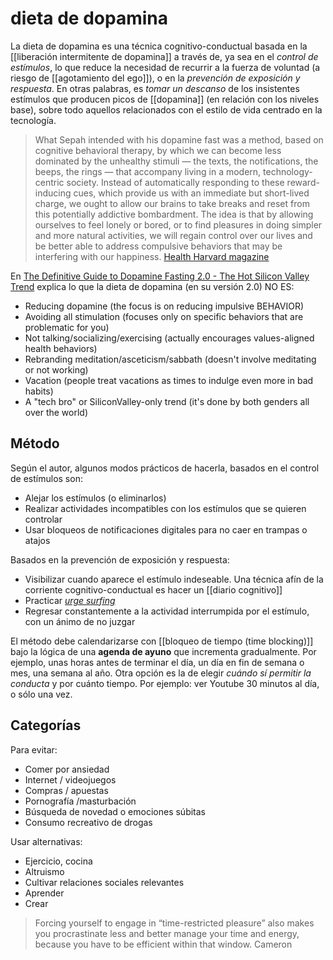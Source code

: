 # dieta de dopamina
La dieta de dopamina es una técnica cognitivo-conductual basada en la [[liberación intermitente de dopamina]] a través de, ya sea en el *control de estímulos*, lo que reduce la necesidad de recurrir a la fuerza de voluntad (a riesgo de [[agotamiento del ego]]), o en la *prevención de exposición y respuesta*. En otras palabras, es *tomar un descanso* de los insistentes estímulos que producen picos de [[dopamina]] (en relación con los niveles base), sobre todo aquellos relacionados con el estilo de vida centrado en la tecnología.

>What Sepah intended with his dopamine fast was a method, based on cognitive behavioral therapy, by which we can become less dominated by the unhealthy stimuli — the texts, the notifications, the beeps, the rings — that accompany living in a modern, technology-centric society. Instead of automatically responding to these reward-inducing cues, which provide us with an immediate but short-lived charge, we ought to allow our brains to take breaks and reset from this potentially addictive bombardment. The idea is that by allowing ourselves to feel lonely or bored, or to find pleasures in doing simpler and more natural activities, we will regain control over our lives and be better able to address compulsive behaviors that may be interfering with our happiness. [Health Harvard magazine](https://www.health.harvard.edu/blog/dopamine-fasting-misunderstanding-science-spawns-a-maladaptive-fad-2020022618917)

En [The Definitive Guide to Dopamine Fasting 2.0 - The Hot Silicon Valley Trend](https://www.linkedin.com/pulse/dopamine-fasting-new-silicon-valley-trend-dr-cameron-sepah/) explica lo que la dieta de dopamina (en su versión 2.0) NO ES:

- Reducing dopamine (the focus is on reducing impulsive BEHAVIOR)
- Avoiding all stimulation (focuses only on specific behaviors that are problematic for you)
- Not talking/socializing/exercising (actually encourages values-aligned health behaviors)
- Rebranding meditation/asceticism/sabbath (doesn't involve meditating or not working)
- Vacation (people treat vacations as times to indulge even more in bad habits)
- A "tech bro" or SiliconValley-only trend (it's done by both genders all over the world)

## Método

Según el autor, algunos modos prácticos de hacerla, basados en el control de estímulos son:

- Alejar los estímulos (o eliminarlos)
- Realizar actividades incompatibles con los estímulos que se quieren controlar
- Usar bloqueos de notificaciones digitales para no caer en trampas o atajos

Basados en la prevención de exposición y respuesta:

- Visibilizar cuando aparece el estímulo indeseable. Una técnica afín de la corriente cognitivo-conductual es hacer un [[diario cognitivo]] 
- Practicar [*urge surfing*](https://portlandpsychotherapy.com/2011/11/riding-wave-using-mindfulness-help-cope-urges/)
- Regresar constantemente a la actividad interrumpida por el estímulo, con un ánimo de no juzgar

El método debe calendarizarse con [[bloqueo de tiempo (time blocking)]] bajo la lógica de una **agenda de ayuno** que incrementa gradualmente. Por ejemplo, unas horas antes de terminar el día, un día en fin de semana o mes, una semana al año. Otra opción es la de elegir *cuándo sí permitir la conducta* y por cuánto tiempo. Por ejemplo: ver Youtube 30 minutos al día, o sólo una vez.

## Categorías

Para evitar:

- Comer por ansiedad
- Internet / videojuegos
- Compras / apuestas
- Pornografía /masturbación
- Búsqueda de novedad o emociones súbitas
- Consumo recreativo de drogas 

Usar alternativas:

- Ejercicio, cocina
- Altruismo
- Cultivar relaciones sociales relevantes
- Aprender
- Crear

>Forcing yourself to engage in “time-restricted pleasure” also makes you procrastinate less and better manage your time and energy, because you have to be efficient within that window. Cameron



